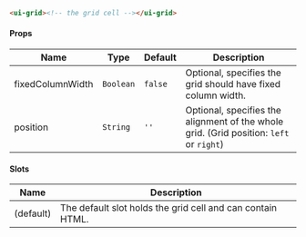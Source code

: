 ```html
<ui-grid><!-- the grid cell --></ui-grid>
```

#### Props

| Name             | Type      | Default | Description                                                                             |
| ---------------- | --------- | ------- | --------------------------------------------------------------------------------------- |
| fixedColumnWidth | `Boolean` | `false` | Optional, specifies the grid should have fixed column width.                            |
| position         | `String`  | `''`    | Optional, specifies the alignment of the whole grid. (Grid position: `left` or `right`) |

#### Slots

| Name      | Description                                                |
| --------- | ---------------------------------------------------------- |
| (default) | The default slot holds the grid cell and can contain HTML. |
